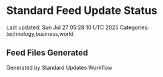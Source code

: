 # Standard Feed Update Status
Last updated: Sun Jul 27 05:28:10 UTC 2025
Categories: technology,business,world

## Feed Files Generated

Generated by Standard Updates Workflow
